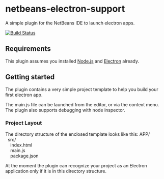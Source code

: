 # netbeans-electron-support
A simple plugin for the NetBeans IDE to launch electron apps. 

[![Build Status](https://travis-ci.org/travis-ci/travis-build.png?branch=master)](https://travis-ci.org/Mario-S/netbeans-electron-support/builds)

## Requirements ##
This plugin assumes you installed [Node.js](https://nodejs.org/en/) and [Electron](http://electron.atom.io/) already.

## Getting started ###
The plugin contains a very simple project template to help you build your first electron app.

The main.js file can be launched from the editor, or via the context menu. The plugin also supports debugging with node inspector.

### Project Layout ####
The directory structure of the enclosed template looks like this:
APP/<br/>
&nbsp;&nbsp;src/<br/>
&nbsp;&nbsp;&nbsp;&nbsp;index.html<br/>
&nbsp;&nbsp;&nbsp;&nbsp;main.js<br/>
&nbsp;&nbsp;&nbsp;&nbsp;package.json<br/>

At the moment the plugin can recognize your project as an Electron application only if it is in this directory structure.
